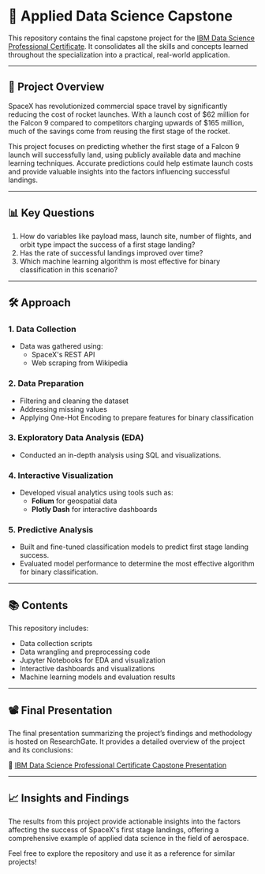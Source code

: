 # 🚀 Applied Data Science Capstone

This repository contains the final capstone project for the [IBM Data Science Professional Certificate](https://www.coursera.org/professional-certificates/ibm-data-science). It consolidates all the skills and concepts learned throughout the specialization into a practical, real-world application.

---

## 📄 Project Overview

SpaceX has revolutionized commercial space travel by significantly reducing the cost of rocket launches. With a launch cost of $62 million for the Falcon 9 compared to competitors charging upwards of $165 million, much of the savings come from reusing the first stage of the rocket. 

This project focuses on predicting whether the first stage of a Falcon 9 launch will successfully land, using publicly available data and machine learning techniques. Accurate predictions could help estimate launch costs and provide valuable insights into the factors influencing successful landings.

---

## 📊 Key Questions

1. How do variables like payload mass, launch site, number of flights, and orbit type impact the success of a first stage landing?
2. Has the rate of successful landings improved over time?
3. Which machine learning algorithm is most effective for binary classification in this scenario?

---

## 🛠️ Approach

### 1. Data Collection
- Data was gathered using:
  - SpaceX's REST API
  - Web scraping from Wikipedia

### 2. Data Preparation
- Filtering and cleaning the dataset
- Addressing missing values
- Applying One-Hot Encoding to prepare features for binary classification

### 3. Exploratory Data Analysis (EDA)
- Conducted an in-depth analysis using SQL and visualizations.

### 4. Interactive Visualization
- Developed visual analytics using tools such as:
  - **Folium** for geospatial data
  - **Plotly Dash** for interactive dashboards

### 5. Predictive Analysis
- Built and fine-tuned classification models to predict first stage landing success.
- Evaluated model performance to determine the most effective algorithm for binary classification.

---

## 📚 Contents

This repository includes:
- Data collection scripts
- Data wrangling and preprocessing code
- Jupyter Notebooks for EDA and visualization
- Interactive dashboards and visualizations
- Machine learning models and evaluation results

---

## 📽️ Final Presentation

The final presentation summarizing the project’s findings and methodology is hosted on ResearchGate. It provides a detailed overview of the project and its conclusions:

🔗 [IBM Data Science Professional Certificate Capstone Presentation](https://www.researchgate.net/publication/386075733_IBM_Data_Science_Professional_Certificate_Capstone)

---

## 📈 Insights and Findings

The results from this project provide actionable insights into the factors affecting the success of SpaceX's first stage landings, offering a comprehensive example of applied data science in the field of aerospace.

Feel free to explore the repository and use it as a reference for similar projects!